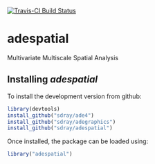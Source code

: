 [![Travis-CI Build Status](https://travis-ci.org/sdray/adespatial.svg?branch=master)](https://travis-ci.org/sdray/adespatial)


# adespatial
Multivariate Multiscale Spatial Analysis



Installing *adespatial*
-------------
To install the development version from github:

```r
library(devtools)
install_github("sdray/ade4")
install_github("sdray/adegraphics")
install_github("sdray/adespatial")
```

Once installed, the package can be loaded using:

```r
library("adespatial")
```
